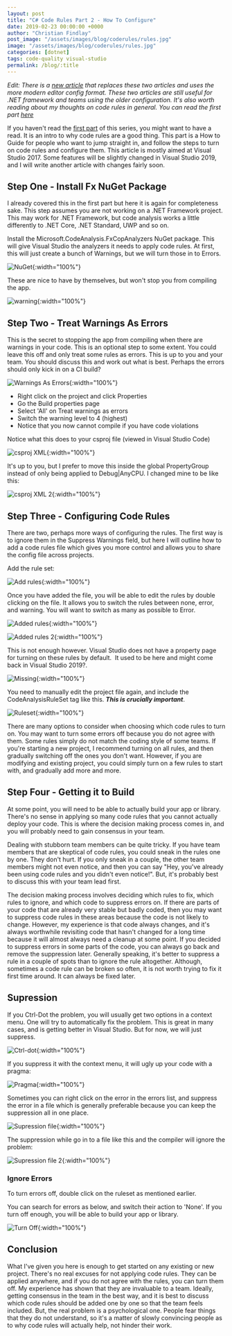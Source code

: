 ```yaml
---
layout: post
title: "C# Code Rules Part 2 - How To Configure"
date: 2019-02-23 00:00:00 +0000
author: "Christian Findlay"
post_image: "/assets/images/blog/coderules/rules.jpg"
image: "/assets/images/blog/coderules/rules.jpg"
categories: [dotnet]
tags: code-quality visual-studio
permalink: /blog/:title
---
```


*Edit: There is a [new article](/code-rules) that replaces these two articles and uses the more modern editor config format. These two articles are still useful for .NET framework and teams using the older configuration. It's also worth reading about my thoughts on code rules in general. You can read the first part [here](/c-code-rules-part-1/)*

If you haven't read the [first part](/c-code-rules-part-1/) of this series, you might want to have a read. It is an intro to why code rules are a good thing. This part is a How to Guide for people who want to jump straight in, and follow the steps to turn on code rules and configure them. This article is mostly aimed at Visual Studio 2017. Some features will be slightly changed in Visual Studio 2019, and I will write another article with changes fairly soon.

## Step One - Install Fx NuGet Package
I already covered this in the first part but here it is again for completeness sake. This step assumes you are not working on a .NET Framework project. This may work for .NET Framework, but code analysis works a little differently to .NET Core, .NET Standard, UWP and so on.

Install the Microsoft.CodeAnalysis.FxCopAnalyzers NuGet package. This will give Visual Studio the analyzers it needs to apply code rules. At first, this will just create a bunch of Warnings, but we will turn those in to Errors.

![NuGet](/assets/images/coderules2/fxcop.png){:width="100%"}

These are nice to have by themselves, but won't stop you from compiling the app.

![warning](/assets/images/coderules2/warning.png){:width="100%"}

## Step Two - Treat Warnings As Errors
This is the secret to stopping the app from compiling when there are warnings in your code. This is an optional step to some extent. You could leave this off and only treat some rules as errors. This is up to you and your team. You should discuss this and work out what is best. Perhaps the errors should only kick in on a CI build?

![Warnings As Errors](/assets/images/coderules2/warningsaserrors.png){:width="100%"}

-   Right click on the project and click Properties
-   Go the Build properties page
-   Select 'All' on Treat warnings as errors
-   Switch the warning level to 4 (highest)
-   Notice that you now cannot compile if you have code violations

Notice what this does to your csproj file (viewed in Visual Studio Code)

![csproj XML](/assets/images/coderules2/csprojxml.png){:width="100%"}

It's up to you, but I prefer to move this inside the global PropertyGroup instead of only being applied to Debug|AnyCPU. I changed mine to be like this:

![csproj XML 2](/assets/images/coderules2/csprojxml2.png){:width="100%"}

## Step Three - Configuring Code Rules
There are two, perhaps more ways of configuring the rules. The first way is to ignore them in the Suppress Warnings field, but here I will outline how to add a code rules file which gives you more control and allows you to share the config file across projects.

Add the rule set:

![Add rules](/assets/images/coderules2/addrules.png){:width="100%"}

Once you have added the file, you will be able to edit the rules by double clicking on the file. It allows you to switch the rules between none, error, and warning. You will want to switch as many as possible to Error.

![Added rules](/assets/images/coderules2/addedrules.png){:width="100%"}

![Added rules 2](/assets/images/coderules2/addedrules2.png){:width="100%"}

This is not enough however. Visual Studio does not have a property page for turning on these rules by default.  It used to be here and might come back in Visual Studio 2019?.

![Missing](/assets/images/coderules2/missing.png){:width="100%"}

You need to manually edit the project file again, and include the CodeAnalysisRuleSet tag like this. ***This is crucially important***.

![Ruleset](/assets/images/coderules2/ruleset.png){:width="100%"}

There are many options to consider when choosing which code rules to turn on. You may want to turn some errors off because you do not agree with them. Some rules simply do not match the coding style of some teams. If you're starting a new project, I recommend turning on all rules, and then gradually switching off the ones you don't want. However, if you are modifying and existing project, you could simply turn on a few rules to start with, and gradually add more and more.

## Step Four - Getting it to Build
At some point, you will need to be able to actually build your app or library. There's no sense in applying so many code rules that you cannot actually deploy your code. This is where the decision making process comes in, and you will probably need to gain consensus in your team.

Dealing with stubborn team members can be quite tricky. If you have team members that are skeptical of code rules, you could sneak in the rules one by one. They don't hurt. If you only sneak in a couple, the other team members might not even notice, and then you can say "Hey, you've already been using code rules and you didn't even notice!". But, it's probably best to discuss this with your team lead first.

The decision making process involves deciding which rules to fix, which rules to ignore, and which code to suppress errors on. If there are parts of your code that are already very stable but badly coded, then you may want to suppress code rules in these areas because the code is not likely to change. However, my experience is that code always changes, and it's always worthwhile revisiting code that hasn't changed for a long time because it will almost always need a cleanup at some point. If you decided to suppress errors in some parts of the code, you can always go back and remove the suppression later. Generally speaking, it's better to suppress a rule in a couple of spots than to ignore the rule altogether. Although, sometimes a code rule can be broken so often, it is not worth trying to fix it first time around. It can always be fixed later.

## Supression
If you Ctrl-Dot the problem, you will usually get two options in a context menu. One will try to automatically fix the problem. This is great in many cases, and is getting better in Visual Studio. But for now, we will just suppress.

![Ctrl-dot](/assets/images/coderules2/ctrldot.png){:width="100%"}

If you suppress it with the context menu, it will ugly up your code with a pragma:

![Pragma](/assets/images/coderules2/pragma.png){:width="100%"}

Sometimes you can right click on the error in the errors list, and suppress the error in a file which is generally preferable because you can keep the suppression all in one place.

![Supression file](/assets/images/coderules2/supfile.png){:width="100%"}

The suppression while go in to a file like this and the compiler will ignore the problem:

![Supression file 2](/assets/images/coderules2/supfile2.png){:width="100%"}

### Ignore Errors

To turn errors off, double click on the ruleset as mentioned earlier.

You can search for errors as below, and switch their action to 'None'. If you turn off enough, you will be able to build your app or library.

![Turn Off](/assets/images/coderules2/turnoff.png){:width="100%"}

## Conclusion
What I've given you here is enough to get started on any existing or new project. There's no real excuses for not applying code rules. They can be applied anywhere, and if you do not agree with the rules, you can turn them off. My experience has shown that they are invaluable to a team. Ideally, getting consensus in the team in the best way, and it is best to discuss which code rules should be added one by one so that the team feels included. But, the real problem is a psychological one. People fear things that they do not understand, so it's a matter of slowly convincing people as to why code rules will actually help, not hinder their work.
